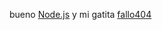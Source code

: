 bueno [Node.js](https://nodejs.org/es/)
y mi gatita  [fallo404](https://google.com/mascotas/karen.jpg)